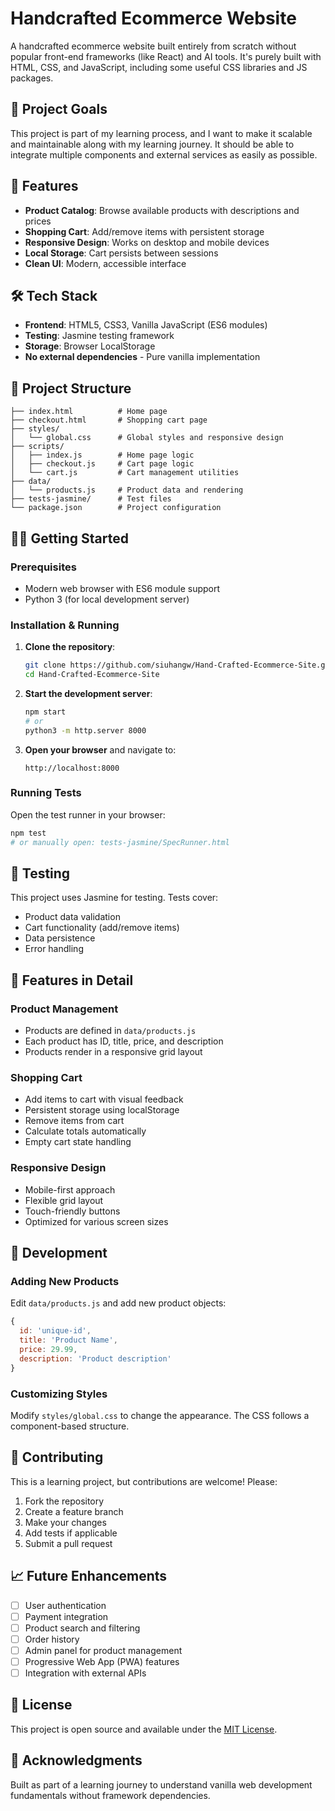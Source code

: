 # Handcrafted Ecommerce Website

A handcrafted ecommerce website built entirely from scratch without popular front-end frameworks (like React) and AI tools. It's purely built with HTML, CSS, and JavaScript, including some useful CSS libraries and JS packages.

## 🎯 Project Goals

This project is part of my learning process, and I want to make it scalable and maintainable along with my learning journey. It should be able to integrate multiple components and external services as easily as possible.

## 🚀 Features

- **Product Catalog**: Browse available products with descriptions and prices
- **Shopping Cart**: Add/remove items with persistent storage
- **Responsive Design**: Works on desktop and mobile devices
- **Local Storage**: Cart persists between sessions
- **Clean UI**: Modern, accessible interface

## 🛠️ Tech Stack

- **Frontend**: HTML5, CSS3, Vanilla JavaScript (ES6 modules)
- **Testing**: Jasmine testing framework
- **Storage**: Browser LocalStorage
- **No external dependencies** - Pure vanilla implementation

## 📁 Project Structure

```
├── index.html          # Home page
├── checkout.html       # Shopping cart page
├── styles/
│   └── global.css      # Global styles and responsive design
├── scripts/
│   ├── index.js        # Home page logic
│   ├── checkout.js     # Cart page logic
│   └── cart.js         # Cart management utilities
├── data/
│   └── products.js     # Product data and rendering
├── tests-jasmine/      # Test files
└── package.json        # Project configuration
```

## 🏃‍♂️ Getting Started

### Prerequisites

- Modern web browser with ES6 module support
- Python 3 (for local development server)

### Installation & Running

1. **Clone the repository**:
   ```bash
   git clone https://github.com/siuhangw/Hand-Crafted-Ecommerce-Site.git
   cd Hand-Crafted-Ecommerce-Site
   ```

2. **Start the development server**:
   ```bash
   npm start
   # or
   python3 -m http.server 8000
   ```

3. **Open your browser** and navigate to:
   ```
   http://localhost:8000
   ```

### Running Tests

Open the test runner in your browser:
```bash
npm test
# or manually open: tests-jasmine/SpecRunner.html
```

## 🧪 Testing

This project uses Jasmine for testing. Tests cover:
- Product data validation
- Cart functionality (add/remove items)
- Data persistence
- Error handling

## 🎨 Features in Detail

### Product Management
- Products are defined in `data/products.js`
- Each product has ID, title, price, and description
- Products render in a responsive grid layout

### Shopping Cart
- Add items to cart with visual feedback
- Persistent storage using localStorage
- Remove items from cart
- Calculate totals automatically
- Empty cart state handling

### Responsive Design
- Mobile-first approach
- Flexible grid layout
- Touch-friendly buttons
- Optimized for various screen sizes

## 🔧 Development

### Adding New Products
Edit `data/products.js` and add new product objects:

```javascript
{
  id: 'unique-id',
  title: 'Product Name',
  price: 29.99,
  description: 'Product description'
}
```

### Customizing Styles
Modify `styles/global.css` to change the appearance. The CSS follows a component-based structure.

## 🤝 Contributing

This is a learning project, but contributions are welcome! Please:

1. Fork the repository
2. Create a feature branch
3. Make your changes
4. Add tests if applicable
5. Submit a pull request

## 📈 Future Enhancements

- [ ] User authentication
- [ ] Payment integration
- [ ] Product search and filtering
- [ ] Order history
- [ ] Admin panel for product management
- [ ] Progressive Web App (PWA) features
- [ ] Integration with external APIs

## 📄 License

This project is open source and available under the [MIT License](LICENSE).

## 🙏 Acknowledgments

Built as part of a learning journey to understand vanilla web development fundamentals without framework dependencies.